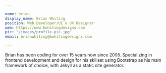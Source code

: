 ```yaml
---

name: brian
display_name: Brian Whiting
position: Web Developer/UI & UX Designer
web: https://www.bwhitingdesigns.com
pic: "/images/profile-pic.jpg"
email: brianwhiting@bwhitingdesigns.com

---
```


Brian has been coding for over 15 years now since 2005. Specializing in frontend development and design for his skillset using Bootstrap as his main framework of choice, with Jekyll as a static site generator.